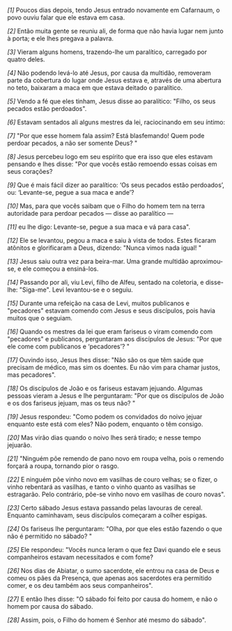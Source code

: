 *[1]* Poucos dias depois, tendo Jesus entrado novamente em Cafarnaum, o povo ouviu falar que ele estava em casa.

*[2]* Então muita gente se reuniu ali, de forma que não havia lugar nem junto à porta; e ele lhes pregava a palavra.

*[3]* Vieram alguns homens, trazendo-lhe um paralítico, carregado por quatro deles.

*[4]* Não podendo levá-lo até Jesus, por causa da multidão, removeram parte da cobertura do lugar onde Jesus estava e, através de uma abertura no teto, baixaram a maca em que estava deitado o paralítico.

*[5]* Vendo a fé que eles tinham, Jesus disse ao paralítico: "Filho, os seus pecados estão perdoados".

*[6]* Estavam sentados ali alguns mestres da lei, raciocinando em seu íntimo:

*[7]* "Por que esse homem fala assim? Está blasfemando! Quem pode perdoar pecados, a não ser somente Deus? "

*[8]* Jesus percebeu logo em seu espírito que era isso que eles estavam pensando e lhes disse: "Por que vocês estão remoendo essas coisas em seus corações?

*[9]* Que é mais fácil dizer ao paralítico: ‘Os seus pecados estão perdoados’, ou: ‘Levante-se, pegue a sua maca e ande’?

*[10]* Mas, para que vocês saibam que o Filho do homem tem na terra autoridade para perdoar pecados — disse ao paralítico —

*[11]* eu lhe digo: Levante-se, pegue a sua maca e vá para casa".

*[12]* Ele se levantou, pegou a maca e saiu à vista de todos. Estes ficaram atônitos e glorificaram a Deus, dizendo: "Nunca vimos nada igual! "

*[13]* Jesus saiu outra vez para beira-mar. Uma grande multidão aproximou-se, e ele começou a ensiná-los.

*[14]* Passando por ali, viu Levi, filho de Alfeu, sentado na coletoria, e disse-lhe: "Siga-me". Levi levantou-se e o seguiu.

*[15]* Durante uma refeição na casa de Levi, muitos publicanos e "pecadores" estavam comendo com Jesus e seus discípulos, pois havia muitos que o seguiam.

*[16]* Quando os mestres da lei que eram fariseus o viram comendo com "pecadores" e publicanos, perguntaram aos discípulos de Jesus: "Por que ele come com publicanos e ‘pecadores’? "

*[17]* Ouvindo isso, Jesus lhes disse: "Não são os que têm saúde que precisam de médico, mas sim os doentes. Eu não vim para chamar justos, mas pecadores".

*[18]* Os discípulos de João e os fariseus estavam jejuando. Algumas pessoas vieram a Jesus e lhe perguntaram: "Por que os discípulos de João e os dos fariseus jejuam, mas os teus não? "

*[19]* Jesus respondeu: "Como podem os convidados do noivo jejuar enquanto este está com eles? Não podem, enquanto o têm consigo.

*[20]* Mas virão dias quando o noivo lhes será tirado; e nesse tempo jejuarão.

*[21]* "Ninguém põe remendo de pano novo em roupa velha, pois o remendo forçará a roupa, tornando pior o rasgo.

*[22]* E ninguém põe vinho novo em vasilhas de couro velhas; se o fizer, o vinho rebentará as vasilhas, e tanto o vinho quanto as vasilhas se estragarão. Pelo contrário, põe-se vinho novo em vasilhas de couro novas".

*[23]* Certo sábado Jesus estava passando pelas lavouras de cereal. Enquanto caminhavam, seus discípulos começaram a colher espigas.

*[24]* Os fariseus lhe perguntaram: "Olha, por que eles estão fazendo o que não é permitido no sábado? "

*[25]* Ele respondeu: "Vocês nunca leram o que fez Davi quando ele e seus companheiros estavam necessitados e com fome?

*[26]* Nos dias de Abiatar, o sumo sacerdote, ele entrou na casa de Deus e comeu os pães da Presença, que apenas aos sacerdotes era permitido comer, e os deu também aos seus companheiros".

*[27]* E então lhes disse: "O sábado foi feito por causa do homem, e não o homem por causa do sábado.

*[28]* Assim, pois, o Filho do homem é Senhor até mesmo do sábado".

